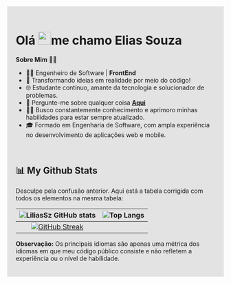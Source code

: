 <!-- Altere o valor da cor no atributo "style" -->
<div style="background-color: rgba(0, 0, 0, 0.1); padding: 20px;">
 
 <h1 >Olá <img src="https://raw.githubusercontent.com/MartinHeinz/MartinHeinz/master/wave.gif" width="30px">me chamo Elias Souza</h1>

  **Sobre Mim** 👨‍💻
  - 👨‍💻 Engenheiro de Software | <b>FrontEnd</b>
  - 📜 Transformando ideias em realidade por meio do código!
  - 🤓 Estudante contínuo, amante da tecnologia e solucionador de problemas.
  - 💬 Pergunte-me sobre qualquer coisa **[Aqui](https://github.com/liliassz/liliassz/issues)**
  - 👨‍🎓 Busco constantemente conhecimento e aprimoro minhas habilidades para estar sempre atualizado.
  - 🎓 Formado em Engenharia de Software, com ampla experiência no desenvolvimento de aplicações web e mobile.

  <br>

## 📊 My Github Stats

Desculpe pela confusão anterior. Aqui está a tabela corrigida com todos os elementos na mesma tabela:

| ![LiliasSz GitHub stats](https://github-readme-stats.vercel.app/api?username=liliassz&show_icons=true&theme=tokyonight&) | ![Top Langs](https://github-readme-stats.vercel.app/api/top-langs/?username=liliassz&layout=donut&theme=tokyonight) |
| :-------------: | :-------------: |
| [![GitHub Streak](https://github-readme-streak-stats.herokuapp.com?user=liliassz&theme=tokyonight&dates=05DD3C)](https://git.io/streak-stats) |

<b>Observação:</b> Os principais idiomas são apenas uma métrica dos idiomas em que meu código público consiste e não refletem a experiência ou o nível de habilidade.

